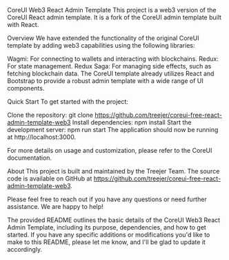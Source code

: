 CoreUI Web3 React Admin Template
This project is a web3 version of the CoreUI React admin template. It is a fork of the CoreUI admin template built with React.

Overview
We have extended the functionality of the original CoreUI template by adding web3 capabilities using the following libraries:

Wagmi: For connecting to wallets and interacting with blockchains.
Redux: For state management.
Redux Saga: For managing side effects, such as fetching blockchain data.
The CoreUI template already utilizes React and Bootstrap to provide a robust admin template with a wide range of UI components.

Quick Start
To get started with the project:

Clone the repository: git clone https://github.com/treejer/coreui-free-react-admin-template-web3
Install dependencies: npm install
Start the development server: npm run start
The application should now be running at http://localhost:3000.

For more details on usage and customization, please refer to the CoreUI documentation.

About
This project is built and maintained by the Treejer Team. The source code is available on GitHub at https://github.com/treejer/coreui-free-react-admin-template-web3.

Please feel free to reach out if you have any questions or need further assistance. We are happy to help!

The provided README outlines the basic details of the CoreUI Web3 React Admin Template, including its purpose, dependencies, and how to get started. If you have any specific additions or modifications you'd like to make to this README, please let me know, and I'll be glad to update it accordingly.